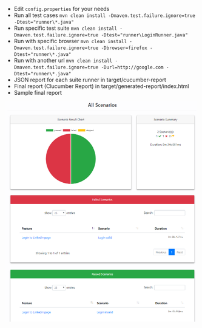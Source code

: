 - Edit `config.properties` for your needs
- Run all test cases `mvn clean install -Dmaven.test.failure.ignore=true -Dtest="runner\*.java"`
- Run specific test suite `mvn clean install -Dmaven.test.failure.ignore=true -Dtest="runner\LoginRunner.java"`
- Run with specific browser `mvn clean install -Dmaven.test.failure.ignore=true -Dbrowser=firefox -Dtest="runner\*.java"`
- Run with another url `mvn clean install -Dmaven.test.failure.ignore=true -Durl=http://google.com -Dtest="runner\*.java"`
- JSON report for each suite runner in target/cucumber-report
- Final report (Clucumber Report) in target/generated-report/index.html
- Sample final report

![File Clucumber report](target/samplereport.png)
